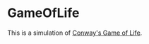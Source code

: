 # GameOfLife
This is a simulation of [Conway's Game of Life](https://en.wikipedia.org/wiki/Conway%27s_Game_of_Life).
